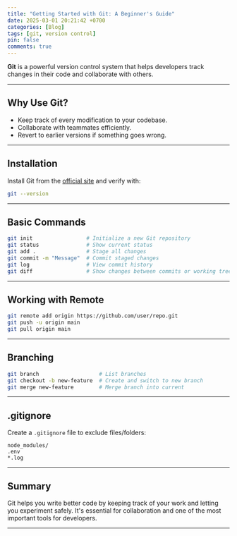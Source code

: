 ```yaml
---
title: "Getting Started with Git: A Beginner's Guide"
date: 2025-03-01 20:21:42 +0700
categories: [Blog]
tags: [git, version control]
pin: false
comments: true
---
```


**Git** is a powerful version control system that helps developers track changes in their code and collaborate with others.

---

## Why Use Git?

- Keep track of every modification to your codebase.
- Collaborate with teammates efficiently.
- Revert to earlier versions if something goes wrong.

---

## Installation

Install Git from the [official site](https://git-scm.com/downloads) and verify with:

```bash
git --version
```

---

## Basic Commands

```bash
git init                 # Initialize a new Git repository
git status               # Show current status
git add .                # Stage all changes
git commit -m "Message"  # Commit staged changes
git log                  # View commit history
git diff                 # Show changes between commits or working tree
```

---

## Working with Remote

```bash
git remote add origin https://github.com/user/repo.git
git push -u origin main
git pull origin main
```

---

## Branching

```bash
git branch                   # List branches
git checkout -b new-feature  # Create and switch to new branch
git merge new-feature        # Merge branch into current
```

---

## .gitignore

Create a `.gitignore` file to exclude files/folders:

```text
node_modules/
.env
*.log
```

---

## Summary

Git helps you write better code by keeping track of your work and letting you experiment safely.
It's essential for collaboration and one of the most important tools for developers.

---
